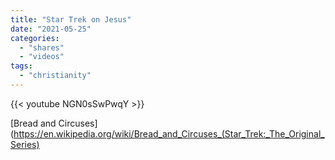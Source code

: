 ```yaml
---
title: "Star Trek on Jesus"
date: "2021-05-25"
categories:
  - "shares"
  - "videos"
tags:
  - "christianity"
---
```


{{< youtube NGN0sSwPwqY >}}

[Bread and Circuses](https://en.wikipedia.org/wiki/Bread_and_Circuses_(Star_Trek:_The_Original_Series)
